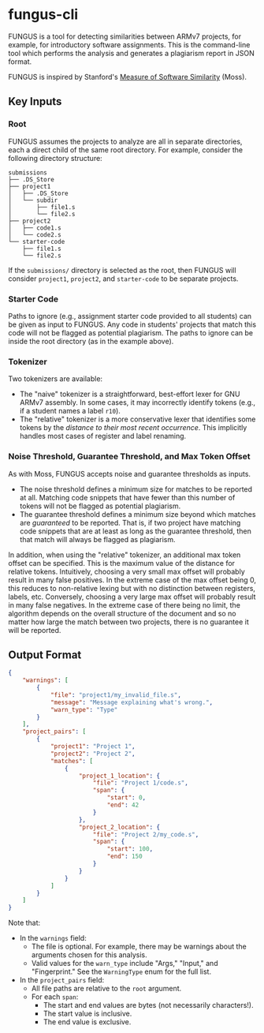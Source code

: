 # fungus-cli

FUNGUS is a tool for detecting similarities between ARMv7 projects, for example, for introductory software assignments. This is the command-line tool which performs the analysis and generates a plagiarism report in JSON format.

FUNGUS is inspired by Stanford's [Measure of Software Similarity](https://theory.stanford.edu/~aiken/moss/) (Moss).

## Key Inputs

### Root

FUNGUS assumes the projects to analyze are all in separate directories, each a direct child of the same root directory. For example, consider the following directory structure:

```
submissions
├── .DS_Store
├── project1
│   ├── .DS_Store
│   └── subdir
│       ├── file1.s
│       └── file2.s
├── project2
│   ├── code1.s
│   └── code2.s
└── starter-code
    ├── file1.s
    └── file2.s
```

If the `submissions/` directory is selected as the root, then FUNGUS will consider `project1`, `project2`, and `starter-code` to be separate projects.

### Starter Code

Paths to ignore (e.g., assignment starter code provided to all students) can be given as input to FUNGUS. Any code in students' projects that match this code will not be flagged as potential plagiarism. The paths to ignore can be inside the root directory (as in the example above).

### Tokenizer

Two tokenizers are available:
- The "naive" tokenizer is a straightforward, best-effort lexer for GNU ARMv7 assembly. In some cases, it may incorrectly identify tokens (e.g., if a student names a label `r10`).
- The "relative" tokenizer is a more conservative lexer that identifies some tokens by the *distance to their most recent occurrence*. This implicitly handles most cases of register and label renaming.

### Noise Threshold, Guarantee Threshold, and Max Token Offset

As with Moss, FUNGUS accepts noise and guarantee thresholds as inputs.
- The noise threshold defines a minimum size for matches to be reported at all. Matching code snippets that have fewer than this number of tokens will not be flagged as potential plagiarism.
- The guarantee threshold defines a minimum size beyond which matches are *guaranteed* to be reported. That is, if two project have matching code snippets that are at least as long as the guarantee threshold, then that match will always be flagged as plagiarism.

In addition, when using the "relative" tokenizer, an additional max token offset can be specified. This is the maximum value of the distance for relative tokens. Intuitively, choosing a very small max offset will probably result in many false positives. In the extreme case of the max offset being 0, this reduces to non-relative lexing but with no distinction between registers, labels, etc. Conversely, choosing a very large max offset will probably result in many false negatives. In the extreme case of there being no limit, the algorithm depends on the overall structure of the document and so no matter how large the match between two projects, there is no guarantee it will be reported.

## Output Format

```json
{
	"warnings": [
		{
			"file": "project1/my_invalid_file.s",
			"message": "Message explaining what's wrong.",
			"warn_type": "Type"
		}
	],
	"project_pairs": [
		{
			"project1": "Project 1",
			"project2": "Project 2",
			"matches": [
				{
					"project_1_location": {
						"file": "Project 1/code.s",
						"span": {
							"start": 0,
							"end": 42
						}
					},
					"project_2_location": {
						"file": "Project 2/my_code.s",
						"span": {
							"start": 100,
							"end": 150
						}
					}
				}
			]
		}
	]
}
```

Note that:
- In the `warnings` field:
	- The file is optional. For example, there may be warnings about the arguments chosen for this analysis.
	- Valid values for the `warn_type` include "Args," "Input," and "Fingerprint." See the `WarningType` enum for the full list.
- In the `project_pairs` field:
	- All file paths are relative to the `root` argument.
	- For each `span`:
		- The start and end values are bytes (not necessarily characters!).
		- The start value is inclusive.
		- The end value is exclusive.
